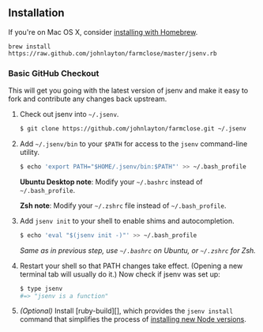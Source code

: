 ## Installation

If you're on Mac OS X, consider
[installing with Homebrew](#homebrew-on-mac-os-x).

```
brew install https://raw.github.com/johnlayton/farmclose/master/jsenv.rb
```

### Basic GitHub Checkout

This will get you going with the latest version of jsenv and make it
easy to fork and contribute any changes back upstream.

1. Check out jsenv into `~/.jsenv`.

    ~~~ sh
    $ git clone https://github.com/johnlayton/farmclose.git ~/.jsenv
    ~~~

2. Add `~/.jsenv/bin` to your `$PATH` for access to the `jsenv`
   command-line utility.

    ~~~ sh
    $ echo 'export PATH="$HOME/.jsenv/bin:$PATH"' >> ~/.bash_profile
    ~~~

    **Ubuntu Desktop note**: Modify your `~/.bashrc` instead of `~/.bash_profile`.

    **Zsh note**: Modify your `~/.zshrc` file instead of `~/.bash_profile`.

3. Add `jsenv init` to your shell to enable shims and autocompletion.

    ~~~ sh
    $ echo 'eval "$(jsenv init -)"' >> ~/.bash_profile
    ~~~

    _Same as in previous step, use `~/.bashrc` on Ubuntu, or `~/.zshrc` for Zsh._

4. Restart your shell so that PATH changes take effect. (Opening a new
   terminal tab will usually do it.) Now check if jsenv was set up:

    ~~~ sh
    $ type jsenv
    #=> "jsenv is a function"
    ~~~

5. _(Optional)_ Install [ruby-build][], which provides the
   `jsenv install` command that simplifies the process of
   [installing new Node versions](#installing-node-versions).
